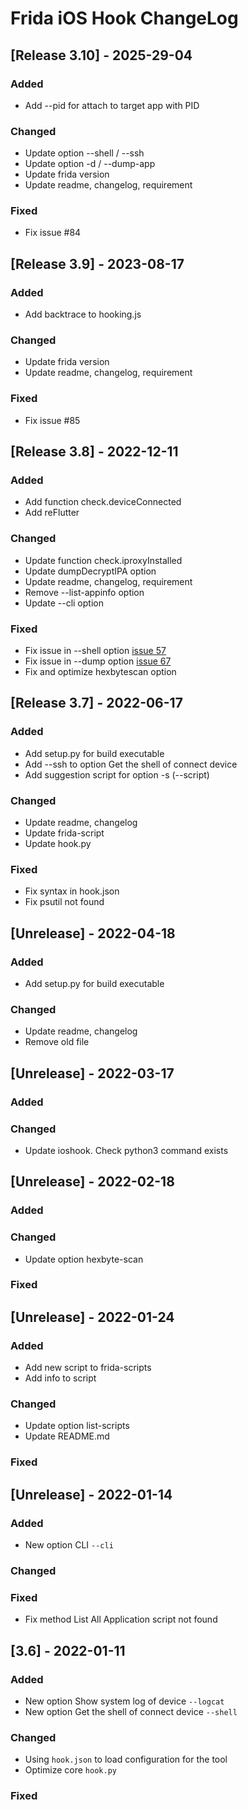 # Frida iOS Hook ChangeLog

## [Release 3.10] - 2025-29-04

### Added
- Add --pid for attach to target app with PID

### Changed
- Update option --shell / --ssh 
- Update option -d / --dump-app
- Update frida version
- Update readme, changelog, requirement

### Fixed
- Fix issue #84

## [Release 3.9] - 2023-08-17

### Added
- Add backtrace to hooking.js

### Changed
- Update frida version
- Update readme, changelog, requirement

### Fixed
- Fix issue #85


## [Release 3.8] - 2022-12-11

### Added
- Add function check.deviceConnected
- Add reFlutter
### Changed
- Update function check.iproxyInstalled
- Update dumpDecryptIPA option
- Update readme, changelog, requirement
- Remove --list-appinfo option
- Update --cli option
### Fixed
- Fix issue in --shell option [issue 57](https://github.com/noobpk/frida-ios-hook/issues/57)
- Fix issue in --dump option [issue 67](https://github.com/noobpk/frida-ios-hook/issues/67)
- Fix and optimize hexbytescan option

## [Release 3.7] - 2022-06-17

### Added
- Add setup.py for build executable
- Add --ssh to option Get the shell of connect device
- Add suggestion script for option -s (--script)
### Changed
- Update readme, changelog
- Update frida-script
- Update hook.py
### Fixed
- Fix syntax in hook.json
- Fix psutil not found

## [Unrelease] - 2022-04-18

### Added
- Add setup.py for build executable
### Changed
- Update readme, changelog
- Remove old file

## [Unrelease] - 2022-03-17

### Added

### Changed
- Update ioshook. Check python3 command exists

## [Unrelease] - 2022-02-18

### Added

### Changed
- Update option hexbyte-scan

### Fixed

## [Unrelease] - 2022-01-24

### Added
- Add new script to frida-scripts
- Add info to script

### Changed
- Update option list-scripts
- Update README.md

### Fixed

## [Unrelease] - 2022-01-14

### Added
- New option CLI `--cli`

### Changed

### Fixed
- Fix method List All Application script not found

## [3.6] - 2022-01-11

### Added
- New option Show system log of device `--logcat`
- New option Get the shell of connect device `--shell`

### Changed
- Using `hook.json` to load configuration for the tool
- Optimize core `hook.py`

### Fixed
